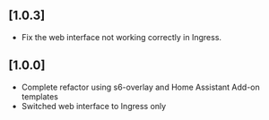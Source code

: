 ## [1.0.3]
- Fix the web interface not working correctly in Ingress.

## [1.0.0]
- Complete refactor using s6-overlay and Home Assistant Add-on templates
- Switched web interface to Ingress only

